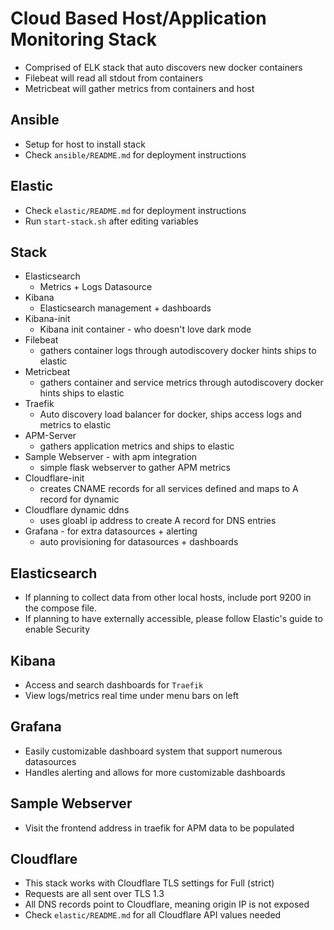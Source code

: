 # Cloud Based Host/Application Monitoring Stack 

* Comprised of ELK stack that auto discovers new docker containers
* Filebeat will read all stdout from containers
* Metricbeat will gather metrics from containers and host

## Ansible

* Setup for host to install stack
* Check `ansible/README.md` for deployment instructions

## Elastic

* Check `elastic/README.md` for deployment instructions
* Run `start-stack.sh` after editing variables

## Stack

* Elasticsearch
  * Metrics + Logs Datasource
* Kibana
  * Elasticsearch management + dashboards
* Kibana-init
  * Kibana init container - who doesn't love dark mode
* Filebeat
  * gathers container logs through autodiscovery docker hints ships to elastic
* Metricbeat
  * gathers container and service metrics through autodiscovery docker hints ships to elastic
* Traefik
  * Auto discovery load balancer for docker, ships access logs and metrics to elastic
* APM-Server
  * gathers application metrics and ships to elastic
* Sample Webserver - with apm integration
  * simple flask webserver to gather APM metrics
* Cloudflare-init
  * creates CNAME records for all services defined and maps to A record for dynamic
* Cloudflare dynamic ddns
  * uses gloabl ip address to create A record for DNS entries
* Grafana - for extra datasources + alerting
  * auto provisioning for datasources + dashboards

## Elasticsearch

* If planning to collect data from other local hosts, include port 9200 in the compose file.
* If planning to have externally accessible, please follow Elastic's guide to enable Security


## Kibana

* Access and search dashboards for `Traefik`
* View logs/metrics real time under menu bars on left

## Grafana

* Easily customizable dashboard system that support numerous datasources
* Handles alerting and allows for more customizable dashboards

## Sample Webserver

* Visit the frontend address in traefik for APM data to be populated

## Cloudflare

* This stack works with Cloudflare TLS settings for Full (strict)
* Requests are all sent over TLS 1.3
* All DNS records point to Cloudflare, meaning origin IP is not exposed
* Check `elastic/README.md` for all Cloudflare API values needed
